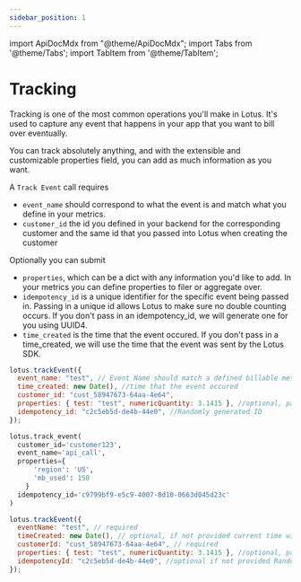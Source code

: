 ```yaml
---
sidebar_position: 1
---
```


import ApiDocMdx from "@theme/ApiDocMdx";
import Tabs from '@theme/Tabs';
import TabItem from '@theme/TabItem';

# Tracking

Tracking is one of the most common operations you'll make in Lotus. It's used to capture any event that happens in your app that you want to bill over eventually.

You can track absolutely anything, and with the extensible and customizable properties field, you can add as much information as you want.

A `Track Event` call requires

- `event_name` should correspond to what the event is and match what you define in your metrics.
- `customer_id` the id you defined in your backend for the corresponding customer and the same id that you passed into Lotus when creating the customer

Optionally you can submit

- `properties`, which can be a dict with any information you'd like to add. In your metrics you can define properties to filer or aggregate over.
- `idempotency_id` is a unique identifier for the specific event being passed in. Passing in a unique id allows Lotus to make sure no double counting occurs. If you don't pass in an idempotency_id, we will generate one for you using UUID4.
- `time_created` is the time that the event occured. If you don't pass in a time_created, we will use the time that the event was sent by the Lotus SDK.

<Tabs>
<TabItem value="js" label="Node">

```jsx
lotus.trackEvent({
  event_name: "test", // Event Name should match a defined billable metric
  time_created: new Date(), //time that the event occured
  customer_id: "cust_58947673-64aa-4e64",
  properties: { test: "test", numericQuantity: 3.1415 }, //optional, pass in any additional properties you want to aggregate or measure
  idempotency_id: "c2c5eb5d-de4b-44e0", //Randomly generated ID
});
```

</TabItem>
<TabItem value="py" label="Python">

```python
lotus.track_event(
  customer_id='customer123',
  event_name='api_call',
  properties={
      'region': 'US',
      'mb_used': 150
    }
  idempotency_id='c9799bf9-e5c9-4007-8d10-0663d045d23c'
)
```

</TabItem>

<TabItem value="ts" label="Typescript">

```jsx
lotus.trackEvent({
  eventName: "test", // required
  timeCreated: new Date(), // optional, if not provided current time will be taken
  customerId: "cust_58947673-64aa-4e64", // required
  properties: { test: "test", numericQuantity: 3.1415 }, //optional, pass in any additional properties you want to aggregate or measure
  idempotencyId: "c2c5eb5d-de4b-44e0", //optional if not provided Randomly generated ID will be taken
});
```

</TabItem>
</Tabs>

